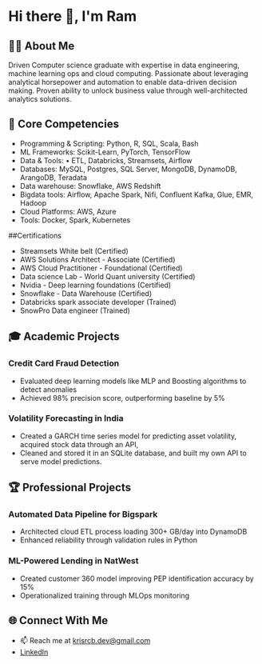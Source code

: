 # Hi there 👋, I'm Ram

## 👨‍💻 About Me
Driven Computer science graduate with expertise in data engineering, machine learning ops and cloud computing. Passionate about leveraging analytical horsepower and automation to enable data-driven decision making. Proven ability to unlock business value through well-architected analytics solutions. 

## 🧰 Core Competencies
- Programming & Scripting: Python, R, SQL, Scala, Bash
- ML Frameworks: Scikit-Learn, PyTorch, TensorFlow
- Data & Tools:
•	ETL, Databricks, Streamsets, Airflow
- Databases: MySQL, Postgres, SQL Server, MongoDB, DynamoDB, ArangoDB, Teradata
- Data warehouse: Snowflake, AWS Redshift
- Bigdata tools: Airflow, Apache Spark, Nifi, Confluent Kafka, Glue, EMR, Hadoop
- Cloud Platforms: AWS, Azure 
- Tools: Docker, Spark, Kubernetes

##Certifications
- Streamsets White belt (Certified)
- AWS Solutions Architect - Associate (Certified)
- AWS Cloud Practitioner - Foundational (Certified)
- Data science Lab - World Quant university (Certified)
- Nvidia - Deep learning foundations (Certified)
- Snowflake - Data Warehouse (Certified)
- Databricks spark associate developer (Trained)
- SnowPro Data engineer (Trained)

## 🎓 Academic Projects
### Credit Card Fraud Detection 
- Evaluated deep learning models like MLP and Boosting algorithms to detect anomalies  
- Achieved 98% precision score, outperforming baseline by 5%

### Volatility Forecasting in India
- Created a GARCH time series model for predicting asset volatility, acquired stock data through an API,
- Cleaned and stored it in an SQLite database, and built my own API to serve model predictions.


## 🏆 Professional Projects 
### Automated Data Pipeline for Bigspark 
- Architected cloud ETL process loading 300+ GB/day into DynamoDB
- Enhanced reliability through validation rules in Python

### ML-Powered Lending in NatWest 
- Created customer 360 model improving PEP identification accuracy by 15% 
- Operationalized training through MLOps monitoring  

## 🌐 Connect With Me
- 📫 Reach me at krisrcb.dev@gmail.com
- [LinkedIn](https://www.linkedin.com/in/krisrcb/)
